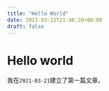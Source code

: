 ```yaml
---
title: "Hello World"
date: 2021-03-21T21:46:28+08:00
draft: false
---
```

# Hello world

我在`2021-03-21`建立了第一篇文章。
